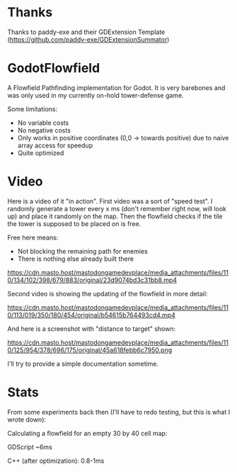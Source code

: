 # Thanks
Thanks to paddy-exe and their GDExtension Template (https://github.com/paddy-exe/GDExtensionSummator)

# GodotFlowfield
A Flowfield Pathfinding implementation for Godot. It is very barebones and was only used in my currently on-hold tower-defense game.

Some limitations:
- No variable costs
- No negative costs
- Only works in positive coordinates (0,0 -> towards positive) due to naive array access for speedup
- Quite optimized

# Video
Here is a video of it "in action". First video was a sort of "speed test". I randomly generate a tower every x ms (don't remember right now, will look up) and place it randomly on the map. Then the flowfield checks if the tile the tower is supposed to be placed on is free.

Free here means:
- Not blocking the remaining path for enemies
- There is nothing else already built there

https://cdn.masto.host/mastodongamedevplace/media_attachments/files/110/134/102/398/679/883/original/23d9074bd3c31bb8.mp4

Second video is showing the updating of the flowfield in more detail:

https://cdn.masto.host/mastodongamedevplace/media_attachments/files/110/113/019/350/180/454/original/b54615b764493cd4.mp4

And here is a screenshot with "distance to target" shown:

https://cdn.masto.host/mastodongamedevplace/media_attachments/files/110/125/954/378/696/175/original/45a618febb6c7950.png

I'll try to provide a simple documentation sometime.

# Stats
From some experiments back then (I'll have to redo testing, but this is what I wrote down):

Calculating a flowfield for an empty 30 by 40 cell map:

GDScript ~6ms  

C++ (after optimization): 0.8-1ms  
